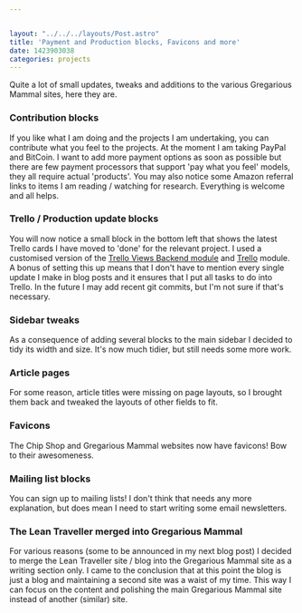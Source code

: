 ```yaml
---


layout: "../../../layouts/Post.astro"
title: 'Payment and Production blocks, Favicons and more'
date: 1423903038
categories: projects
---
```


Quite a lot of small updates, tweaks and additions to the various Gregarious Mammal sites, here they are.

### Contribution blocks
If you like what I am doing and the projects I am undertaking, you can contribute what you feel to the projects. At the moment I am taking PayPal and BitCoin. I want to add more payment options as soon as possible but there are few payment processors that support 'pay what you feel' models, they all require actual 'products'. You may also notice some Amazon referral links to items I am reading / watching for research. Everything is welcome and all helps.

### Trello / Production update blocks
You will now notice a small block in the bottom left that shows the latest Trello cards I have moved to 'done' for the relevant project. I used a customised version of the [Trello Views Backend module](https://www.drupal.org/project/trello_views_backend) and [Trello](https://www.drupal.org/project/trello) module. A bonus of setting this up means that I don't have to mention every single update I make in blog posts and it ensures that I put all tasks to do into Trello. In the future I may add recent git commits, but I'm not sure if that's necessary.

### Sidebar tweaks
As a consequence of adding several blocks to the main sidebar I decided to tidy its width and size. It's now much tidier, but still needs some more work.

### Article pages
For some reason, article titles were missing on page layouts, so I brought them back and tweaked the layouts of other fields to fit.

### Favicons
The Chip Shop and Gregarious Mammal websites now have favicons! Bow to their awesomeness.

### Mailing list blocks
You can sign up to mailing lists! I don't think that needs any more explanation, but does mean I need to start writing some email newsletters.

### The Lean Traveller merged into Gregarious Mammal
For various reasons (some to be announced in my next blog post) I decided to merge the Lean Traveller site / blog into the Gregarious Mammal site as a writing section only. I came to the conclusion that at this point the blog is just a blog and maintaining a second site was a waist of my time. This way I can focus on the content and polishing the main Gregarious Mammal site instead of another (similar) site.
